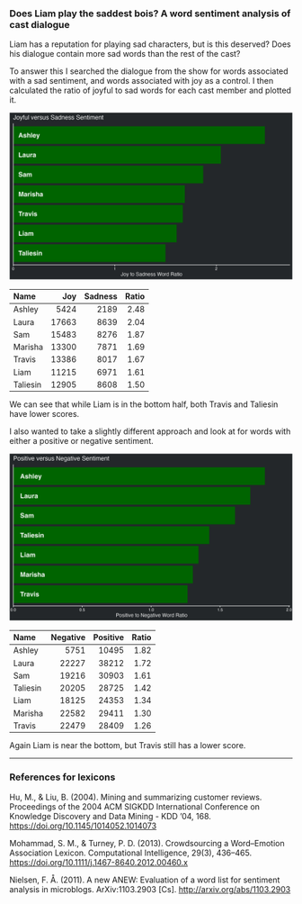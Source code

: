 
### Does Liam play the saddest bois? A word sentiment analysis of cast dialogue

Liam has a reputation for playing sad characters, but is this deserved?
Does his dialogue contain more sad words than the rest of the cast?

To answer this I searched the dialogue from the show for words
associated with a sad sentiment, and words associated with joy as a
control. I then calculated the ratio of joyful to sad words for each
cast member and plotted it.

![joyful vs sad](../plots/joySadPlot.png)

| Name     |   Joy | Sadness | Ratio |
| :------- | ----: | ------: | ----: |
| Ashley   |  5424 |    2189 |  2.48 |
| Laura    | 17663 |    8639 |  2.04 |
| Sam      | 15483 |    8276 |  1.87 |
| Marisha  | 13300 |    7871 |  1.69 |
| Travis   | 13386 |    8017 |  1.67 |
| Liam     | 11215 |    6971 |  1.61 |
| Taliesin | 12905 |    8608 |  1.50 |

We can see that while Liam is in the bottom half, both Travis and
Taliesin have lower scores.

I also wanted to take a slightly different approach and look at for
words with either a positive or negative sentiment.

![positive vs negative](../plots/positiveNegativePlot.png)

| Name     | Negative | Positive | Ratio |
| :------- | -------: | -------: | ----: |
| Ashley   |     5751 |    10495 |  1.82 |
| Laura    |    22227 |    38212 |  1.72 |
| Sam      |    19216 |    30903 |  1.61 |
| Taliesin |    20205 |    28725 |  1.42 |
| Liam     |    18125 |    24353 |  1.34 |
| Marisha  |    22582 |    29411 |  1.30 |
| Travis   |    22479 |    28409 |  1.26 |

Again Liam is near the bottom, but Travis still has a lower score.

-----

### References for lexicons

Hu, M., & Liu, B. (2004). Mining and summarizing customer reviews.
Proceedings of the 2004 ACM SIGKDD International Conference on Knowledge
Discovery and Data Mining - KDD ’04, 168.
<https://doi.org/10.1145/1014052.1014073>

Mohammad, S. M., & Turney, P. D. (2013). Crowdsourcing a Word–Emotion
Association Lexicon. Computational Intelligence, 29(3), 436–465.
<https://doi.org/10.1111/j.1467-8640.2012.00460.x>

Nielsen, F. Å. (2011). A new ANEW: Evaluation of a word list for
sentiment analysis in microblogs. ArXiv:1103.2903 \[Cs\].
<http://arxiv.org/abs/1103.2903>
